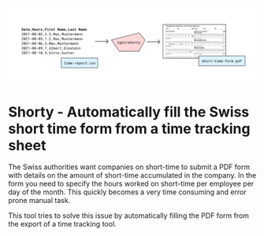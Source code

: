 ![Shorty Overview](./overview.png)

# Shorty - Automatically fill the Swiss short time form from a time tracking sheet

The Swiss authorities want companies on short-time to submit a PDF form with details
on the amount of short-time accumulated in the company. In the form you need to specify
the hours worked on short-time per employee per day of the month. This quickly becomes
a very time consuming and error prone manual task. 

This tool tries to solve this issue by automatically filling the PDF form from the export
of a time tracking tool.

